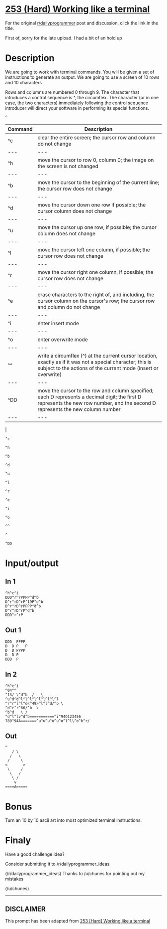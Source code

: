 # [253 (Hard) Working like a terminal](https://www.reddit.com/r/dailyprogrammer/comments/45k70o/20160213_challenge_253_hard_working_like_a/)

For the original [r/dailyprogrammer](https://www.reddit.com/r/dailyprogrammer/) post and discussion, click the link in the title.

First of, sorry for the late upload. I had a bit of an hold up

# Description
We are going to work with terminal commands. You will be given a set of instructions to generate an output.
We are going to use a screen of 10 rows and 10 characters

Rows and columns are numbered 0 through 9. The character that introduces a control sequence is ^, the circumflex. The character (or in one case, the two characters) immediately following the control sequence introducer will direct your software in performing its special functions.


```
^
```

|Command|Description|
| --- | --- |
|^c|clear the entire screen; the cursor row and column do not change|
| --- | --- |
|^h|move the cursor to row 0, column 0; the image on the screen is not changed|
| --- | --- |
|^b|move the cursor to the beginning of the current line; the cursor row does not change|
| --- | --- |
|^d|move the cursor down one row if possible; the cursor column does not change|
| --- | --- |
|^u|move the cursor up one row, if possible; the cursor column does not change|
| --- | --- |
|^l|move the cursor left one column, if possible; the cursor row does not change|
| --- | --- |
|^r|move the cursor right one column, if possible; the cursor row does not change|
| --- | --- |
|^e|erase characters to the right of, and including, the cursor column on the cursor's row; the cursor row and column do not change|
| --- | --- |
|^i|enter insert mode|
| --- | --- |
|^o|enter overwrite mode|
| --- | --- |
|^^|write a circumflex (^) at the current cursor location, exactly as if it was not a special character; this is subject to the actions of the current mode (insert or overwrite)|
| --- | --- |
|^DD|move the cursor to the row and column specified; each D represents a decimal digit; the first D represents the new row number, and the second D represents the new column number|
| --- | --- |
|
```
^c
```

```
^h
```

```
^b
```

```
^d
```

```
^u
```

```
^l
```

```
^r
```

```
^e
```

```
^i
```

```
^o
```

```
^^
```

```
^
```

```
^DD
```
# Input/output
## In 1

```
^h^c^i
DDD^r^rPPPP^d^b
D^r^rD^rP^19P^d^b
D^r^rD^rPPPP^d^b
D^r^rD^rP^d^b
DDD^r^rP
```
## Out 1

```
DDD  PPPP 
D  D P   P
D  D PPPP 
D  D P    
DDD  P
```
## In 2

```
^h^c^i
^04^^
^13/ \^d^b  /   \
^u^d^d^l^l^l^l^l^l^l^l^l
^r^r^l^l^d<^49>^l^l^d/^b \
^d^r^r^66/^b  \
^b^d   \ /
^d^l^lv^d^b===========^i^94O123456
789^94A=======^u^u^u^u^u^u^l^l\^o^b^r/
```
## Out

```
^
   / \
  /   \
 /     \
<       >
 \     /
  \   /
   \ /
    v
====A=====
```
# Bonus
Turn an 10 by 10 ascii art into most optimized terminal instructions.

# Finaly
Have a good challenge idea?

Consider submitting it to /r/dailyprogrammer_ideas

(/r/dailyprogrammer_ideas)
Thanks to /u/chunes for pointing out my mistakes

(/u/chunes)

----
## **DISCLAIMER**
This prompt has been adapted from [253 [Hard] Working like a terminal](https://www.reddit.com/r/dailyprogrammer/comments/45k70o/20160213_challenge_253_hard_working_like_a/
)
